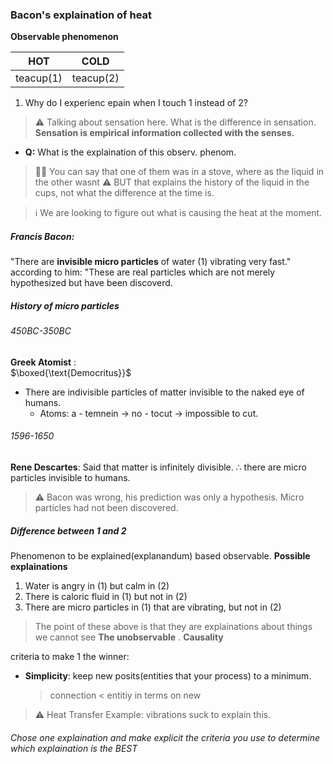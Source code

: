 ### Bacon's explaination of heat

**Observable phenomenon** 

| HOT    | COLD    |
|--------------- | --------------- |
| teacup(1)| teacup(2) |

1. Why do I experienc epain when I touch 1 instead of 2?
> :warning: Talking about sensation here. What is the difference in sensation. **Sensation is empirical information collected with the senses.** 

* **Q:** What is the explaination of this observ. phenom. 
> :teacher: You can say that one of them was in a stove, where as the liquid in the other wasnt :warning: BUT that explains the history of the liquid in the cups, not what the difference at the time is.

> :information_source: We are looking to figure out what is causing the heat at the moment.

##### Francis Bacon: 
"There are **invisible micro particles** of water (1) vibrating very fast."
according to him: "These are real particles which are not merely hypothesized but have been discoverd.

##### History of micro particles

###### 450BC-350BC

**Greek Atomist** :\
$\boxed{\text{Democritus}}$
- There are indivisible particles of matter invisible to the naked eye of humans.
    - Atoms: a - temnein -> no - tocut -> impossible to cut. 

###### 1596-1650
**Rene Descartes**: Said that matter is infinitely divisible. $\therefore$ there are micro particles invisible to humans.

> :warning: Bacon was wrong, his prediction was only a hypothesis. Micro particles had not been discovered.


##### Difference between 1 and 2
Phenomenon to be explained(explanandum) based observable.
**Possible explainations**
1. Water is angry in (1) but calm in (2)
2. There is caloric fluid in (1) but not in (2)
3. There are micro particles in (1) that are vibrating, but not in (2)
> The point of these above is that they are explainations about things we cannot see **The unobservable** . **Causality** 

criteria to make 1 the winner: 
- **Simplicity**: keep new posits(entities that your process) to a minimum.
    > connection < entitiy in terms on new

> :warning: Heat Transfer Example: vibrations suck to explain this.

###### Chose one explaination and make explicit the criteria you use to determine which explaination is the BEST

